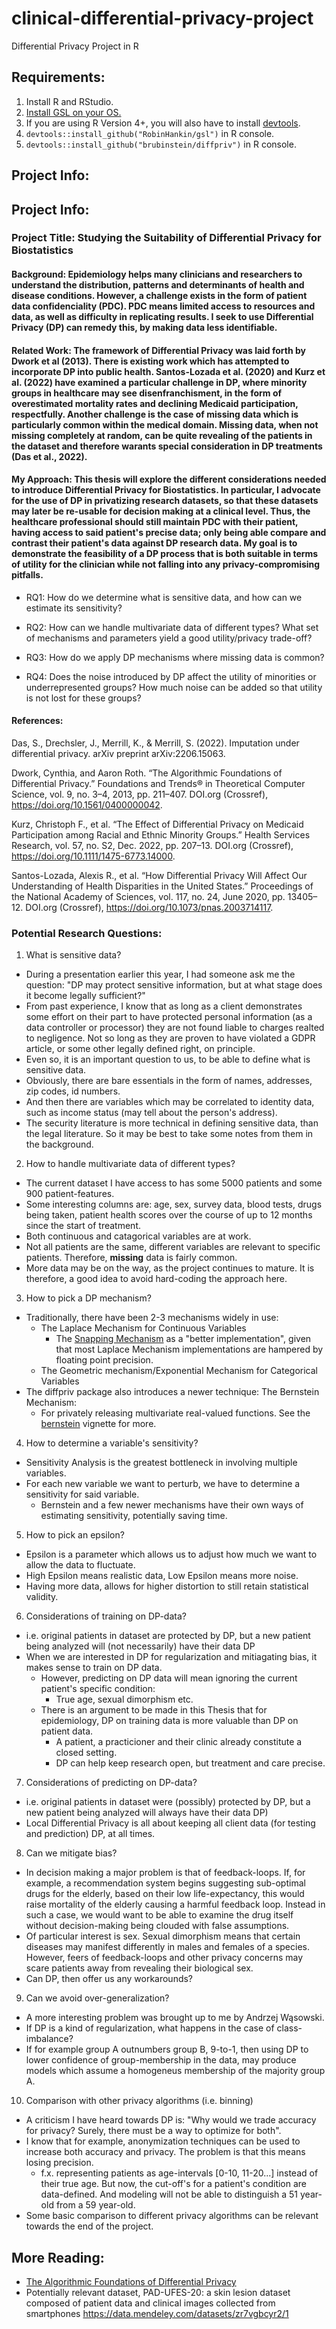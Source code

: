 # clinical-differential-privacy-project
Differential Privacy Project in R

## Requirements:
1. Install R and RStudio.
2. [Install GSL on your OS.](https://solarianprogrammer.com/2020/01/26/getting-started-gsl-gnu-scientific-library-windows-macos-linux/#gsl_installation_macos)
3. If you are using R Version 4+, you will also have to install [devtools](https://devtools.r-lib.org/).
4. `devtools::install_github("RobinHankin/gsl")` in R console.
5. `devtools::install_github("brubinstein/diffpriv")` in R console.

## Project Info:

## Project Info:

### Project Title: Studying the Suitability of Differential Privacy for Biostatistics

#### Background: Epidemiology helps many clinicians and researchers to understand the distribution, patterns and determinants of health and disease conditions. However, a challenge exists in the form of patient data confidenciality (PDC). PDC means limited access to resources and data, as well as difficulty in replicating results. I seek to use Differential Privacy (DP) can remedy this, by making data less identifiable.

#### Related Work: The framework of Differential Privacy was laid forth by Dwork et al (2013). There is existing work which has attempted to incorporate DP into public health. Santos-Lozada et al. (2020) and Kurz et al. (2022) have examined a particular challenge in DP, where minority groups in healthcare may see disenfranchisment, in the form of overestimated mortality rates and declining Medicaid participation, respectfully. Another challenge is the case of missing data which is particularly common within the medical domain. Missing data, when not missing completely at random, can be quite revealing of the patients in the dataset and therefore warants special consideration in DP treatments (Das et al., 2022).

#### My Approach: This thesis will explore the different considerations needed to introduce Differential Privacy for Biostatistics. In particular, I advocate for the use of DP in privatizing research datasets, so that these datasets may later be re-usable for decision making at a clinical level. Thus, the healthcare professional should still maintain PDC with their patient, having access to said patient's precise data; only being able compare and contrast their patient's data against DP research data. My goal is to demonstrate the feasibility of a DP process that is both suitable in terms of utility for the clinician while not falling into any privacy-compromising pitfalls.

* RQ1: How do we determine what is sensitive data, and how can we estimate its sensitivity?

* RQ2: How can we handle multivariate data of different types? What set of mechanisms and parameters yield a good utility/privacy trade-off?

* RQ3: How do we apply DP mechanisms where missing data is common? 

* RQ4: Does the noise introduced by DP affect the utility of minorities or underrepresented groups? How much noise can be added so that utility is not lost for these groups?

#### References:

Das, S., Drechsler, J., Merrill, K., & Merrill, S. (2022). Imputation under differential privacy. arXiv preprint arXiv:2206.15063.

Dwork, Cynthia, and Aaron Roth. “The Algorithmic Foundations of Differential Privacy.” Foundations and Trends® in Theoretical Computer Science, vol. 9, no. 3–4, 2013, pp. 211–407. DOI.org (Crossref), https://doi.org/10.1561/0400000042.

Kurz, Christoph F., et al. “The Effect of Differential Privacy on Medicaid Participation among Racial and Ethnic Minority Groups.” Health Services Research, vol. 57, no. S2, Dec. 2022, pp. 207–13. DOI.org (Crossref), https://doi.org/10.1111/1475-6773.14000.

Santos-Lozada, Alexis R., et al. “How Differential Privacy Will Affect Our Understanding of Health Disparities in the United States.” Proceedings of the National Academy of Sciences, vol. 117, no. 24, June 2020, pp. 13405–12. DOI.org (Crossref), https://doi.org/10.1073/pnas.2003714117.

### Potential Research Questions:
1. What is sensitive data?
 * During a presentation earlier this year, I had someone ask me the question: "DP may protect sensitive information, but at what stage does it become legally sufficient?"
 * From past experience, I know that as long as a client demonstrates some effort on their part to have protected personal information (as a data controller or processor) they are not found liable to charges realted to negligence. Not so long as they are proven to have violated a GDPR article, or some other legally defined right, on principle.
 * Even so, it is an important question to us, to be able to define what is sensitive data.
 * Obviously, there are bare essentials in the form of names, addresses, zip codes, id numbers.
 * And then there are variables which may be correlated to identity data, such as income status (may tell about the person's address).
 * The security literature is more technical in defining sensitive data, than the legal literature. So it may be best to take some notes from them in the background.  
2. How to handle multivariate data of different types? 
 * The current dataset I have access to has some 5000 patients and some 900 patient-features.
 * Some interesting columns are: age, sex, survey data, blood tests, drugs being taken, patient health scores over the course of up to 12 months since the start of treatment. 
 * Both continuous and catagorical variables are at work.
 * Not all patients are the same, different variables are relevant to specific patients. Therefore, **missing** data is fairly common.
 * More data may be on the way, as the project continues to mature. It is therefore, a good idea to avoid hard-coding the approach here.
3. How to pick a DP mechanism?
 * Traditionally, there have been 2-3 mechanisms widely in use:
   * The Laplace Mechanism for Continuous Variables
     * The [Snapping Mechanism](https://www.microsoft.com/en-us/research/wp-content/uploads/2012/10/lsbs.pdf) as a "better implementation", given that most Laplace Mechanism implementations are hampered by floating point precision.
   * The Geometric mechanism/Exponential Mechanism for Categorical Variables
 * The diffpriv package also introduces a newer technique: The Bernstein Mechanism:
   * For privately releasing multivariate real-valued functions. See the [bernstein](http://brubinstein.github.io/diffpriv/articles/bernstein.pdf) vignette for more.
4. How to determine a variable's sensitivity?
 * Sensitivity Analysis is the greatest bottleneck in involving multiple variables.
 * For each new variable we want to perturb, we have to determine a sensitivity for said variable.
   * Bernstein and a few newer mechanisms have their own ways of estimating sensitivity, potentially saving time.
5. How to pick an epsilon?
 * Epsilon is a parameter which allows us to adjust how much we want to allow the data to fluctuate.
 * High Epsilon means realistic data, Low Epsilon means more noise.
 * Having more data, allows for higher distortion to still retain statistical validity.
6. Considerations of training on DP-data? 
 * i.e. original patients in dataset are protected by DP, but a new patient being analyzed will (not necessarily) have their data DP
 * When we are interested in DP for regularization and mitiagating bias, it makes sense to train on DP data.
   * However, predicting on DP data will mean ignoring the current patient's specific condition:
     * True age, sexual dimorphism etc.
   * There is an argument to be made in this Thesis that for epidemiology, DP on training data is more valuable than DP on patient data.
     * A patient, a practicioner and their clinic already constitute a closed setting.
     * DP can help keep research open, but treatment and care precise.
7. Considerations of predicting on DP-data? 
 * i.e. original patients in dataset were (possibly) protected by DP, but a new patient being analyzed will always have their data DP)
 * Local Differential Privacy is all about keeping all client data (for testing and prediction) DP, at all times.
8. Can we mitigate bias?
  * In decision making a major problem is that of feedback-loops. If, for example, a recommendation system begins suggesting sub-optimal drugs for the elderly, based on their low life-expectancy, this would raise mortality of the elderly causing a harmful feedback loop. Instead in such a case, we would want to be able to examine the drug itself without decision-making being clouded with false assumptions.
  * Of particular interest is sex. Sexual dimorphism means that certain diseases may manifest differently in males and females of a species. However, feers of feedback-loops and other privacy concerns may scare patients away from revealing their biological sex.
  * Can DP, then offer us any workarounds?   
9. Can we avoid over-generalization?
  * A more interesting problem was brought up to me by Andrzej Wąsowski.
  * If DP is a kind of regularization, what happens in the case of class-imbalance?
  * If for example group A outnumbers group B, 9-to-1, then using DP to lower confidence of group-membership in the data, may produce models which assume a homogeneus membership of the majority group A. 
10. Comparison with other privacy algorithms (i.e. binning)
 * A criticism I have heard towards DP is: "Why would we trade accuracy for privacy? Surely, there must be a way to optimize for both".
 * I know that for example, anonymization techniques can be used to increase both accuracy and privacy. The problem is that this means losing precision.
   * f.x. representing patients as age-intervals [0-10, 11-20...] instead of their true age. But now, the cut-off's for a patient's condition are data-defined. And modeling will not be able to distinguish a 51 year-old from a 59 year-old.
 * Some basic comparison to different privacy algorithms can be relevant towards the end of the project. 

## More Reading:
* [The Algorithmic Foundations of Differential Privacy](https://www.cis.upenn.edu/~aaroth/Papers/privacybook.pdf)
* Potentially relevant dataset, PAD-UFES-20: a skin lesion dataset composed of patient data and clinical images collected from smartphones https://data.mendeley.com/datasets/zr7vgbcyr2/1

